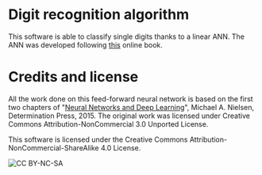 # Digit recognition algorithm

This software is able to classify single digits thanks to a linear ANN. The ANN was developed following [this](http://neuralnetworksanddeeplearning.com/) online book.

# Credits and license

All the work done on this feed-forward neural network is based on the first two chapters of "[Neural Networks and Deep Learning](http://neuralnetworksanddeeplearning.com/)", Michael A. Nielsen, Determination Press, 2015.
The original work was licensed under Creative Commons Attribution-NonCommercial 3.0 Unported License.

This software is licensed under the Creative Commons Attribution-NonCommercial-ShareAlike 4.0 License.

![CC BY-NC-SA](https://i.creativecommons.org/l/by-nc-sa/4.0/88x31.png)